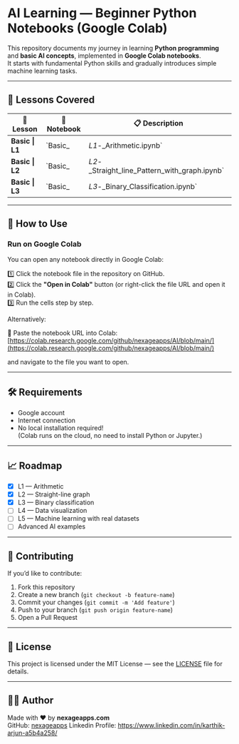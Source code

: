 
# AI Learning — Beginner Python Notebooks (Google Colab)

This repository documents my journey in learning **Python programming** and **basic AI concepts**, implemented in **Google Colab notebooks**.  
It starts with fundamental Python skills and gradually introduces simple machine learning tasks.

---

## 📖 Lessons Covered

| 📒 Lesson | 📄 Notebook | 📋 Description |
|-----------|-------------|----------------|
| **Basic \| L1** | `Basic_|_L1_-_Arithmetic.ipynb` | Basic arithmetic operations in Python. |
| **Basic \| L2** | `Basic_|_L2_-_Straight_line_Pattern_with_graph.ipynb` | Drawing a straight-line pattern and plotting it as a graph. |
| **Basic \| L3** | `Basic_|_L3_-_Binary_Classification.ipynb` | Predicting if a student passes based on study hours (binary classification). |

---

## 🚀 How to Use

### Run on Google Colab

You can open any notebook directly in Google Colab:  

1️⃣ Click the notebook file in the repository on GitHub.  
2️⃣ Click the **"Open in Colab"** button (or right-click the file URL and open it in Colab).  
3️⃣ Run the cells step by step.

Alternatively:  

📌 Paste the notebook URL into Colab:  
[https://colab.research.google.com/github/nexageapps/AI/blob/main/](https://colab.research.google.com/github/nexageapps/AI/blob/main/)  

and navigate to the file you want to open.

---

## 🛠️ Requirements

- Google account
- Internet connection
- No local installation required!  
  (Colab runs on the cloud, no need to install Python or Jupyter.)

---

## 📈 Roadmap

- [x] L1 — Arithmetic
- [x] L2 — Straight-line graph
- [x] L3 — Binary classification
- [ ] L4 — Data visualization
- [ ] L5 — Machine learning with real datasets
- [ ] Advanced AI examples

---

## 🤝 Contributing

If you’d like to contribute:
1. Fork this repository
2. Create a new branch (`git checkout -b feature-name`)
3. Commit your changes (`git commit -m 'Add feature'`)
4. Push to your branch (`git push origin feature-name`)
5. Open a Pull Request

---

## 📄 License

This project is licensed under the MIT License — see the [LICENSE](LICENSE) file for details.

---

## 🙋‍♂️ Author

Made with ❤️ by **nexageapps.com**  
GitHub: [nexageapps](https://github.com/nexageapps)
Linkedin Profile: https://www.linkedin.com/in/karthik-arjun-a5b4a258/
